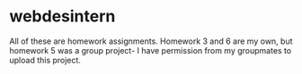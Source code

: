 # webdesintern
All of these are homework assignments. Homework 3 and 6 are my own, but homework 5 was a group project- I have permission from my groupmates to upload this project.
